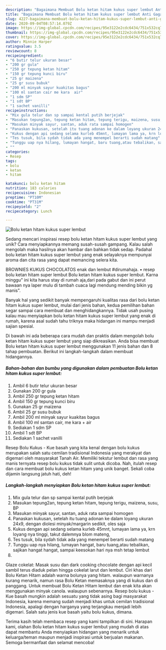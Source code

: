 ```yaml
---
description: "Bagaimana Membuat Bolu ketan hitam kukus super lembut Anti Gagal"
title: "Bagaimana Membuat Bolu ketan hitam kukus super lembut Anti Gagal"
slug: 4227-bagaimana-membuat-bolu-ketan-hitam-kukus-super-lembut-anti-gagal
date: 2020-09-04T08:57:14.079Z
image: https://img-global.cpcdn.com/recipes/95e3122e2cdc6434/751x532cq70/bolu-ketan-hitam-kukus-super-lembut-foto-resep-utama.jpg
thumbnail: https://img-global.cpcdn.com/recipes/95e3122e2cdc6434/751x532cq70/bolu-ketan-hitam-kukus-super-lembut-foto-resep-utama.jpg
cover: https://img-global.cpcdn.com/recipes/95e3122e2cdc6434/751x532cq70/bolu-ketan-hitam-kukus-super-lembut-foto-resep-utama.jpg
author: Minnie Harper
ratingvalue: 3.5
reviewcount: 8
recipeingredient:
- "6 butir telur ukuran besar"
- "200 gr gula"
- "250 gr tepung ketan hitam"
- "150 gr tepung kunci biru"
- "25 gr maizena"
- "25 gr susu bubuk"
- "200 ml minyak sayur kuakitas bagus"
- "100 ml santan cair me kara  air"
- "1 sdm SP"
- "1 sdt BP"
- "1 sachet vanilli"
recipeinstructions:
- "Mix gula telur dan sp sampai kental putih berjejak"
- "Masukan tepung2an, tepung ketan hitam, tepung terigu, maizena, susu, BP"
- "Masukan minyak sayur, santan, aduk rata sampai homogen"
- "Panaskan kukusan, setelah itu tuang adonan ke dalam loyang ukuran 24x9, dengan diolesi minyak/margarin sedikit, oles saja"
- "Kukus dengan api sedang selama kurleb 45mnt, lumayan lama ya, krn loyang nya tinggi, takut dalemnya blom mateng,"
- "Tes tusuk, bila sydah tidak ada yang menempel berarti sudah matang"
- "Tunggu uap nya hilang, lumayan hangat, baru tuang,atau tebalikan, sajikan hangat hangat, sampai keesokan hari nya msh tetap lembut"
- ""
categories:
- Resep
tags:
- bolu
- ketan
- hitam

katakunci: bolu ketan hitam 
nutrition: 183 calories
recipecuisine: Indonesian
preptime: "PT10M"
cooktime: "PT31M"
recipeyield: "2"
recipecategory: Lunch

---
```



![Bolu ketan hitam kukus super lembut](https://img-global.cpcdn.com/recipes/95e3122e2cdc6434/751x532cq70/bolu-ketan-hitam-kukus-super-lembut-foto-resep-utama.jpg)

Sedang mencari inspirasi resep bolu ketan hitam kukus super lembut yang unik? Cara menyiapkannya memang susah-susah gampang. Kalau salah mengolah maka hasilnya akan hambar dan bahkan tidak sedap. Padahal bolu ketan hitam kukus super lembut yang enak selayaknya mempunyai aroma dan cita rasa yang dapat memancing selera kita.

BROWNIES KUKUS CHOCOLATOS enak dan lembut #dirumahaja. • resep bolu ketan hitam super lembut Bolu ketan hitam kukus super lembut. Karna minggu&#34; ini kita harus stay di rumah aja,dari pada gabut dan ini perut bawaan nya laper mulu di tambah cuaca lagi mendung mending bikin yg manis&#34;.

Banyak hal yang sedikit banyak mempengaruhi kualitas rasa dari bolu ketan hitam kukus super lembut, mulai dari jenis bahan, kedua pemilihan bahan segar sampai cara membuat dan menghidangkannya. Tidak usah pusing kalau mau menyiapkan bolu ketan hitam kukus super lembut yang enak di rumah, karena asal sudah tahu triknya maka hidangan ini mampu menjadi sajian spesial.


Di bawah ini ada beberapa cara mudah dan praktis dalam mengolah bolu ketan hitam kukus super lembut yang siap dikreasikan. Anda bisa membuat Bolu ketan hitam kukus super lembut menggunakan 11 jenis bahan dan 8 tahap pembuatan. Berikut ini langkah-langkah dalam membuat hidangannya.

<!--inarticleads1-->

##### Bahan-bahan dan bumbu yang digunakan dalam pembuatan Bolu ketan hitam kukus super lembut:

1. Ambil 6 butir telur ukuran besar
1. Gunakan 200 gr gula
1. Ambil 250 gr tepung ketan hitam
1. Ambil 150 gr tepung kunci biru
1. Gunakan 25 gr maizena
1. Ambil 25 gr susu bubuk
1. Ambil 200 ml minyak sayur kuakitas bagus
1. Ambil 100 ml santan cair, me kara + air
1. Sediakan 1 sdm SP
1. Ambil 1 sdt BP
1. Sediakan 1 sachet vanilli


Resep Bolu Kukus - Kue basah yang kita kenal dengan bolu kukus merupakan salah satu cemilan tradisional Indonesia yang merakyat dan digemari oleh masyarakat Tanah Air. Memiliki tekstur lembut dan rasa yang manis ternyata resep bolu kukus tidak sulit untuk dicoba. Nah, itulah resep dan cara membuat bolu kukus ketan hitam yang unik banget. Sekali coba dijamin langsung jatuh hati, deh! 

<!--inarticleads2-->

##### Langkah-langkah menyiapkan Bolu ketan hitam kukus super lembut:

1. Mix gula telur dan sp sampai kental putih berjejak
1. Masukan tepung2an, tepung ketan hitam, tepung terigu, maizena, susu, BP
1. Masukan minyak sayur, santan, aduk rata sampai homogen
1. Panaskan kukusan, setelah itu tuang adonan ke dalam loyang ukuran 24x9, dengan diolesi minyak/margarin sedikit, oles saja
1. Kukus dengan api sedang selama kurleb 45mnt, lumayan lama ya, krn loyang nya tinggi, takut dalemnya blom mateng,
1. Tes tusuk, bila sydah tidak ada yang menempel berarti sudah matang
1. Tunggu uap nya hilang, lumayan hangat, baru tuang,atau tebalikan, sajikan hangat hangat, sampai keesokan hari nya msh tetap lembut
1. 


Glaze cokelat: Masak susu dan dark cooking chocolate dengan api kecil sambil terus diaduk pelan hingga cokelat larut dan lembut. Ciri khas dari Bolu Ketan Hitam adalah warna bolunya yang hitam. walaupun warnanya kurang menarik, namun rasa Bolu Ketan memasaknya yang di kukus dan di panggang. Untuk membuat Bolu Ketan Hitam lembut dan enak kita akan menggunakan minyak canola. walaupun sebenarnya. Resep bolu kukus - Kue basah mungkin adalah sesuatu yang tidak asing bagi masyarakat Indonesia, karena memang sudah menjadi khas untuk cemilan tradisional Indonesia, apalagi dengan harganya yang terjangkau menjadi lebih digemari. Salah satu jenis kue basah yaitu bolu kukus, dimana. 

Terima kasih telah membaca resep yang kami tampilkan di sini. Harapan kami, olahan Bolu ketan hitam kukus super lembut yang mudah di atas dapat membantu Anda menyiapkan hidangan yang menarik untuk keluarga/teman maupun menjadi inspirasi untuk berjualan makanan. Semoga bermanfaat dan selamat mencoba!
